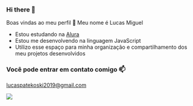 ### Hi there 👋
Boas vindas ao meu perfil 💙
Meu nome é Lucas Miguel

* Estou estudando na [Alura](https://www.alura.com.br)
* Estou me desenvolvendo na linguagem JavaScript
* Utilizo esse espaço para minha organização e compartilhamento dos meu projetos desenvolvidos


###  Você pode entrar em contato comigo 📫

lucaspatekoski2019@gmail.com


 ![](https://media1.tenor.com/m/uO37-aKreAEAAAAC/kakashi-naruto.gif)

